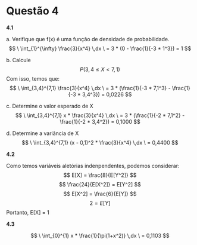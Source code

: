 # Questão 4
**4.1**

a. Verifique que f(x) é uma função de densidade de probabilidade.
$$
\ \int_{1}^{\infty} \frac{3}{x^4} \,dx \ = 3 * (0 - \frac{1}{-3 * 1^3}) = 1
$$

b. Calcule $$P(3,4 \leq X < 7,1)$$
Com isso, temos que:
$$
\ \int_{3,4}^{7,1} \frac{3}{x^4} \,dx \ = 3 * (\frac{1}{-3 * 7,1^3} - \frac{1}{-3 * 3,4^3}) = 0,0226
$$

c. Determine o valor esperado de X
$$
\ \int_{3,4}^{7,1} x * \frac{3}{x^4} \,dx \ = 3 * (\frac{1}{-2 * 7,1^2} - \frac{1}{-2 * 3,4^2}) = 0,1000
$$

d. Determine a variância de X
$$
\ \int_{3,4}^{7,1} (x - 0,1)^2 * \frac{3}{x^4} \,dx \ = 0,4400
$$

**4.2**

Como temos variáveis aletórias indenpendentes, podemos considerar:
$$
E[X] = \frac{8}{E[Y^2]}
$$
$$
\frac{24}{E[X^2]} = E[Y^2]
$$
$$
E[X^2] = \frac{6}{E[Y]}
$$
$$
2 = E[Y] 
$$
Portanto, E[X] = 1

**4.3**

$$
\ \int_{0}^{1} x * \frac{1}{\pi(1+x^2)} \,dx \ = 0,1103
$$

